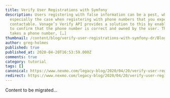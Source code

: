 ```yaml
---
title: Verify User Registrations with Symfony
description: Users registering with false information can be a pest, which is
  especially the case when registering with phone numbers that you expect to be
  contactable. Vonage’s Verify API provides a solution to this by enabling you
  to confirm that the phone number is correct and owned by the user. The API
  takes a phone number, […]
thumbnail: /content/blog/verify-user-registrations-with-symfony-dr/Blog_Symfony_Verify_1200x600.png
author: greg-holmes
published: true
published_at: 2020-04-20T16:53:59.000Z
comments: true
category: tutorial
tags: []
canonical: https://www.nexmo.com/legacy-blog/2020/04/20/verify-user-registrations-with-symfony-dr
redirect: https://www.nexmo.com/legacy-blog/2020/04/20/verify-user-registrations-with-symfony-dr
---
```


Content to be migrated...
